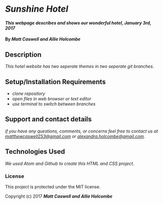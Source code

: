 # _Sunshine Hotel_

#### _This webpage describes and shows our wonderful hotel, January 3rd, 2017_

#### By _**Matt Caswell and Allie Holcombe**_

## Description

_This hotel website has two seperate themes in two seperate git branches._

## Setup/Installation Requirements

* _clone repository_
* _open files in web browser or text editor_
* _use terminal to switch between branches_

## Support and contact details

_if you have any questions, comments, or concerns feel free to contact us at
matthewcaswell253@gmail.com or alexandra.holcombe@gmail.com._

## Technologies Used

_We used Atom and Github to create this HTML and CSS project._

### License

This project is protected under the MIT license.

Copyright (c) 2017 **_Matt Caswell and Allie Holcombe_**
